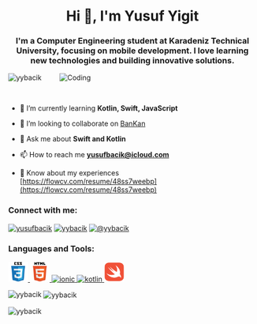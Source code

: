 

<h1 align="center">Hi 👋, I'm Yusuf Yigit</h1>
<h3 align="center">I'm a Computer Engineering student at Karadeniz Technical University, focusing on mobile development. I love learning new technologies and building innovative solutions.</h3>
<img align="right" alt="Coding" width="400" src="https://img1.picmix.com/output/stamp/normal/1/2/0/6/2626021_067b7.gif">

<p align="left"> <img src="https://komarev.com/ghpvc/?username=yybacik&label=Profile%20views&color=0e75b6&style=flat" alt="yybacik" /> </p>

<p align="left"> <a href="https://twitter.com/" target="blank"><img src="https://img.shields.io/twitter/follow/?logo=twitter&style=for-the-badge" alt="" /></a> </p>

- 🌱 I’m currently learning **Kotlin, Swift, JavaScript**

- 👯 I’m looking to collaborate on [BanKan](https://github.com/yybacik/BanKan)

- 💬 Ask me about **Swift and Kotlin**

- 📫 How to reach me **yusufbacik@icloud.com**

- 📄 Know about my experiences [https://flowcv.com/resume/48ss7weebp](https://flowcv.com/resume/48ss7weebp)

<h3 align="left">Connect with me:</h3>
<p align="left">
<a href="https://linkedin.com/in/yusufbacik" target="blank"><img align="center" src="https://raw.githubusercontent.com/rahuldkjain/github-profile-readme-generator/master/src/images/icons/Social/linked-in-alt.svg" alt="yusufbacik" height="30" width="40" /></a>
<a href="https://instagram.com/yybacik" target="blank"><img align="center" src="https://raw.githubusercontent.com/rahuldkjain/github-profile-readme-generator/master/src/images/icons/Social/instagram.svg" alt="yybacik" height="30" width="40" /></a>
<a href="https://medium.com/@yybacik" target="blank"><img align="center" src="https://raw.githubusercontent.com/rahuldkjain/github-profile-readme-generator/master/src/images/icons/Social/medium.svg" alt="@yybacik" height="30" width="40" /></a>
</p>

<h3 align="left">Languages and Tools:</h3>
<p align="left"> <a href="https://www.w3schools.com/css/" target="_blank" rel="noreferrer"> <img src="https://raw.githubusercontent.com/devicons/devicon/master/icons/css3/css3-original-wordmark.svg" alt="css3" width="40" height="40"/> </a> <a href="https://www.w3.org/html/" target="_blank" rel="noreferrer"> <img src="https://raw.githubusercontent.com/devicons/devicon/master/icons/html5/html5-original-wordmark.svg" alt="html5" width="40" height="40"/> </a> <a href="https://ionicframework.com" target="_blank" rel="noreferrer"> <img src="https://upload.wikimedia.org/wikipedia/commons/d/d1/Ionic_Logo.svg" alt="ionic" width="40" height="40"/> </a> <a href="https://kotlinlang.org" target="_blank" rel="noreferrer"> <img src="https://www.vectorlogo.zone/logos/kotlinlang/kotlinlang-icon.svg" alt="kotlin" width="40" height="40"/> </a> <a href="https://developer.apple.com/swift/" target="_blank" rel="noreferrer"> <img src="https://raw.githubusercontent.com/devicons/devicon/master/icons/swift/swift-original.svg" alt="swift" width="40" height="40"/> </a> </p>

<p><img align="left" src="https://github-readme-stats.vercel.app/api/top-langs?username=yybacik&show_icons=true&locale=en&layout=compact" alt="yybacik" /></p>

<p>&nbsp;<img align="center" src="https://github-readme-stats.vercel.app/api?username=yybacik&show_icons=true&locale=en" alt="yybacik" /></p>

<p><img align="center" src="https://github-readme-streak-stats.herokuapp.com/?user=yybacik&" alt="yybacik" /></p>

